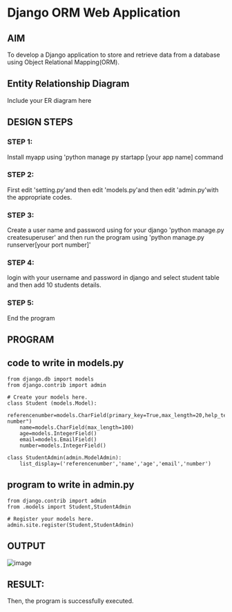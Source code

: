 # Django ORM Web Application

## AIM
To develop a Django application to store and retrieve data from a database using Object Relational Mapping(ORM).

## Entity Relationship Diagram

Include your ER diagram here

## DESIGN STEPS

### STEP 1:
Install myapp using 'python manage py startapp [your app name]   command

### STEP 2:
First edit 'setting.py'and then edit 'models.py'and then edit 'admin.py'with the appropriate codes.

### STEP 3:
Create a user name and password using for your django 'python manage.py createsuperuser'
and then run the program using 'python manage.py runserver[your port number]'

### STEP 4:
login with your username and password in django and select student table and then add 10 students details.

### STEP 5:
End the program

## PROGRAM
## code to write in models.py
```
from django.db import models
from django.contrib import admin

# Create your models here.
class Student (models.Model):
    referencenumber=models.CharField(primary_key=True,max_length=20,help_text="reference number")
    name=models.CharField(max_length=100)
    age=models.IntegerField()
    email=models.EmailField()
    number=models.IntegerField()

class StudentAdmin(admin.ModelAdmin):
    list_display=('referencenumber','name','age','email','number')

```
## program to write in admin.py 
```
from django.contrib import admin
from .models import Student,StudentAdmin

# Register your models here.
admin.site.register(Student,StudentAdmin)
```

## OUTPUT
![image](https://github.com/Ganesh23013987/django-orm-app/assets/147473768/60364a56-5901-4b84-b50b-bb5f41c6e472)

## RESULT:
Then, the program is successfully executed.
